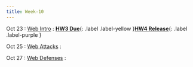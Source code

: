 ```yaml
---
title: Week-10
---
```


Oct 23
: [Web Intro]()
  :  [**HW3 Due**](#){: .label .label-yellow }[**HW4 Release**](#){: .label .label-purple }

Oct 25
: [Web Attacks]()
  : 

Oct 27
: [Web Defenses]()
  : 



